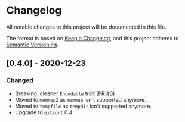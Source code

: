 # Changelog
All notable changes to this project will be documented in this file.

The format is based on [Keep a Changelog](https://keepachangelog.com/en/1.0.0/),
and this project adheres to [Semantic Versioning](https://semver.org/spec/v2.0.0.html).

## [0.4.0] - 2020-12-23
### Changed
- Breaking: cleaner `Encodable` trait ([PR #6](https://github.com/appaquet/extindex-rs/pull/6/files#diff-3dcefa956e75e2171b83e5134b542405a2adb7909a16dc03fad7fd92e8e2d945L11))
- Moved to `memmap2` as `memmap` isn't supported anymore.
- Moved to `tempfile` as `tempdir` isn't supported anymore.
- Upgrade to `extsort` 0.4